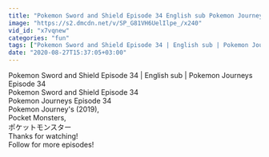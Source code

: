 ```yaml
---
title: "Pokemon Sword and Shield Episode 34 English sub Pokemon Journeys Episode 34"
image: "https://s2.dmcdn.net/v/SP_G81VH6UelIlpe_/x240"
vid_id: "x7vqnew"
categories: "fun"
tags: ["Pokemon Sword and Shield Episode 34 | English sub | Pokemon Journeys Episode 34","Pokemon Sword and Shield Episode 34 | English sub | Pokemon Journeys Episode","Pokemon Sword and Shield Episode 34 | English sub | Pokemon Journeys"]
date: "2020-08-27T15:37:05+03:00"
---
```

Pokemon Sword and Shield Episode 34 | English sub | Pokemon Journeys Episode 34  <br>Pokemon Sword and Shield Episode 34  <br>Pokemon Journeys Episode 34  <br>Pokemon Journey's (2019),  <br>Pocket Monsters,  <br>ポケットモンスター  <br>Thanks for watching!  <br>Follow for more episodes!
